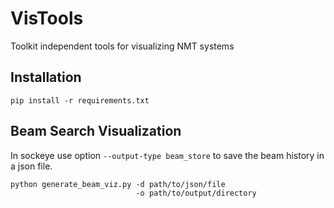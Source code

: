 # VisTools
Toolkit independent tools for visualizing NMT systems

## Installation

```
pip install -r requirements.txt
```

## Beam Search Visualization

In sockeye use option `--output-type beam_store` to save the beam history in a json file.

```
python generate_beam_viz.py -d path/to/json/file
                            -o path/to/output/directory
```
